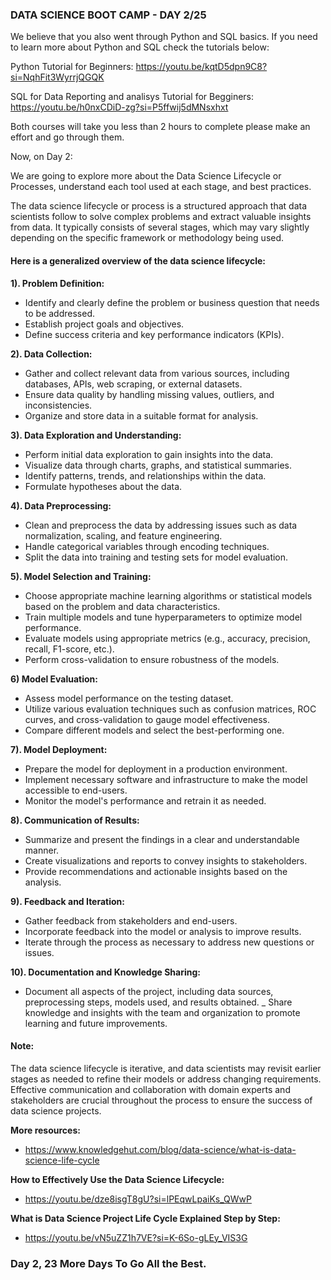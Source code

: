 ### **DATA SCIENCE BOOT CAMP - DAY 2/25** 

We believe that you also went through Python and SQL basics. If you need  to learn more about Python and SQL check the tutorials below: 

Python Tutorial for Beginners: https://youtu.be/kqtD5dpn9C8?si=NqhFit3WyrrjQGQK

SQL for Data Reporting and analisys Tutorial for Begginers: https://youtu.be/h0nxCDiD-zg?si=P5ffwij5dMNsxhxt 

Both courses will take you less than 2 hours to complete please make an effort and go through them. 

Now, on Day 2:  

We are going to explore more about the Data Science Lifecycle or Processes, understand each tool used at each stage, and best practices. 

The data science lifecycle or process is a structured approach that data scientists follow to solve complex problems and extract valuable insights from data. It typically consists of several stages, which may vary slightly depending on the specific framework or methodology being used. 


#### **Here is a generalized overview of the data science lifecycle:**

**1). Problem Definition:**
- Identify and clearly define the problem or business question that needs to be addressed.
- Establish project goals and objectives.
- Define success criteria and key performance indicators (KPIs).

**2). Data Collection:**
- Gather and collect relevant data from various sources, including databases, APIs, web scraping, or external datasets.
- Ensure data quality by handling missing values, outliers, and inconsistencies.
- Organize and store data in a suitable format for analysis.

**3). Data Exploration and Understanding:**
- Perform initial data exploration to gain insights into the data.
- Visualize data through charts, graphs, and statistical summaries.
- Identify patterns, trends, and relationships within the data.
- Formulate hypotheses about the data.

**4). Data Preprocessing:**
- Clean and preprocess the data by addressing issues such as data normalization, scaling, and feature engineering.
- Handle categorical variables through encoding techniques.
- Split the data into training and testing sets for model evaluation.

**5). Model Selection and Training:**
- Choose appropriate machine learning algorithms or statistical models based on the problem and data characteristics.
- Train multiple models and tune hyperparameters to optimize model performance.
- Evaluate models using appropriate metrics (e.g., accuracy, precision, recall, F1-score, etc.).
- Perform cross-validation to ensure robustness of the models.

**6) Model Evaluation:**
- Assess model performance on the testing dataset.
- Utilize various evaluation techniques such as confusion matrices, ROC curves, and cross-validation to gauge model effectiveness.
- Compare different models and select the best-performing one.

**7). Model Deployment:**
- Prepare the model for deployment in a production environment.
- Implement necessary software and infrastructure to make the model accessible to end-users.
- Monitor the model's performance and retrain it as needed.

**8). Communication of Results:**
- Summarize and present the findings in a clear and understandable manner.
- Create visualizations and reports to convey insights to stakeholders.
- Provide recommendations and actionable insights based on the analysis.

**9). Feedback and Iteration:**
- Gather feedback from stakeholders and end-users.
- Incorporate feedback into the model or analysis to improve results.
- Iterate through the process as necessary to address new questions or issues.

**10).  Documentation and Knowledge Sharing:**
- Document all aspects of the project, including data sources, preprocessing steps, models used, and results obtained.
_ Share knowledge and insights with the team and organization to promote learning and future improvements.

#### **Note:**
The data science lifecycle is iterative, and data scientists may revisit earlier stages as needed to refine their models or address changing requirements. Effective communication and collaboration with domain experts and stakeholders are crucial throughout the process to ensure the success of data science projects.  


**More resources:** 
- https://www.knowledgehut.com/blog/data-science/what-is-data-science-life-cycle 

**How to Effectively Use the Data Science Lifecycle:** 
- https://youtu.be/dze8isgT8gU?si=lPEqwLpaiKs_QWwP 

**What is Data Science Project Life Cycle Explained Step by Step:**
- https://youtu.be/vN5uZZ1h7VE?si=K-6So-gLEy_VIS3G 

### **Day 2, 23 More Days To Go All the Best.**



